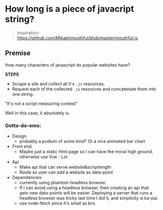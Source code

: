 # How long is a piece of javacript string?

>Inspiration: https://github.com/MikaeI/mouthful/blob/master/mouthful.js

## Premise
How many characters of javascript do popular websites have?

**STEPS**
- Scrape a site and collect all it's `.js` resources.
- Request each of the collected `.js` resources and concatenate them into one string.

"It's not a script measuring contest"

Well in this case, it absolutely is.

### Gotta-do-ems:
- Design
  - probably a podium of some kind? Or a nice animated bar chart
- Front end
  - Maybe just a static html page so I can have the moral high ground, otherwise use Vue  - Lol.
- Api
  - Make api that can serve website&scriptlength
  - Route so user can add a website as data-point
- Dependencies
  - currently using phantom headless browser.
  - If I can avoid using a headless browser, then creating an api that gets new data-points will be easier. Deploying a server that runs a headless browser was tricky last time I did it, and simplicity is ka-pai.
  - use node-fetch since it's small as bro.